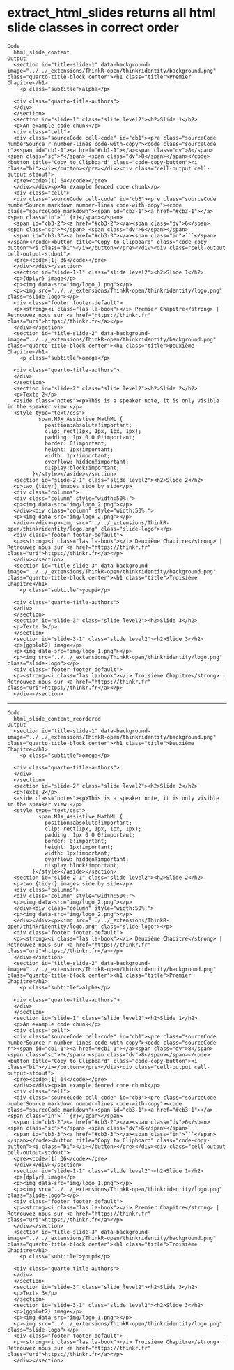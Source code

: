 # extract_html_slides returns all html slide classes in correct order

    Code
      html_slide_content
    Output
      <section id="title-slide-1" data-background-image="../../_extensions/ThinkR-open/thinkridentity/background.png" class="quarto-title-block center"><h1 class="title">Premier Chapitre</h1>
        <p class="subtitle">alpha</p>
      
      <div class="quarto-title-authors">
      </div>
      </section>
      <section id="slide-1" class="slide level2"><h2>Slide 1</h2>
      <p>An example code chunk</p>
      <div class="cell">
      <div class="sourceCode cell-code" id="cb1"><pre class="sourceCode numberSource r number-lines code-with-copy"><code class="sourceCode r"><span id="cb1-1"><a href="#cb1-1"></a><span class="dv">8</span> <span class="sc">*</span> <span class="dv">8</span></span></code><button title="Copy to Clipboard" class="code-copy-button"><i class="bi"></i></button></pre></div><div class="cell-output cell-output-stdout">
      <pre><code>[1] 64</code></pre>
      </div></div><p>An example fenced code chunk</p>
      <div class="cell">
      <div class="sourceCode cell-code" id="cb3"><pre class="sourceCode numberSource markdown number-lines code-with-copy"><code class="sourceCode markdown"><span id="cb3-1"><a href="#cb3-1"></a><span class="in">```{r}</span></span>
      <span id="cb3-2"><a href="#cb3-2"></a><span class="dv">6</span> <span class="sc">*</span> <span class="dv">6</span></span>
      <span id="cb3-3"><a href="#cb3-3"></a><span class="in">```</span></span></code><button title="Copy to Clipboard" class="code-copy-button"><i class="bi"></i></button></pre></div><div class="cell-output cell-output-stdout">
      <pre><code>[1] 36</code></pre>
      </div></div></section>
      <section id="slide-1-1" class="slide level2"><h2>Slide 1</h2>
      <p>{dplyr} image</p>
      <p><img data-src="img/logo_1.png"></p>
      <p><img src="../../_extensions/ThinkR-open/thinkridentity/logo.png" class="slide-logo"></p>
      <div class="footer footer-default">
      <p><strong><i class="las la-book"></i> Premier Chapitre</strong> | Retrouvez nous sur <a href="https://thinkr.fr" class="uri">https://thinkr.fr</a></p>
      </div></section>
      <section id="title-slide-2" data-background-image="../../_extensions/ThinkR-open/thinkridentity/background.png" class="quarto-title-block center"><h1 class="title">Deuxième Chapitre</h1>
        <p class="subtitle">omega</p>
      
      <div class="quarto-title-authors">
      </div>
      </section>
      <section id="slide-2" class="slide level2"><h2>Slide 2</h2>
      <p>Texte 2</p>
      <aside class="notes"><p>This is a speaker note, it is only visible in the speaker view.</p>
      <style type="text/css">
              span.MJX_Assistive_MathML {
                position:absolute!important;
                clip: rect(1px, 1px, 1px, 1px);
                padding: 1px 0 0 0!important;
                border: 0!important;
                height: 1px!important;
                width: 1px!important;
                overflow: hidden!important;
                display:block!important;
            }</style></aside></section>
      <section id="slide-2-1" class="slide level2"><h2>Slide 2</h2>
      <p>two {tidyr} images side by side</p>
      <div class="columns">
      <div class="column" style="width:50%;">
      <p><img data-src="img/logo_2.png"></p>
      </div><div class="column" style="width:50%;">
      <p><img data-src="img/logo_2.png"></p>
      </div></div><p><img src="../../_extensions/ThinkR-open/thinkridentity/logo.png" class="slide-logo"></p>
      <div class="footer footer-default">
      <p><strong><i class="las la-book"></i> Deuxième Chapitre</strong> | Retrouvez nous sur <a href="https://thinkr.fr" class="uri">https://thinkr.fr</a></p>
      </div></section>
      <section id="title-slide-3" data-background-image="../../_extensions/ThinkR-open/thinkridentity/background.png" class="quarto-title-block center"><h1 class="title">Troisième Chapitre</h1>
        <p class="subtitle">youpi</p>
      
      <div class="quarto-title-authors">
      </div>
      </section>
      <section id="slide-3" class="slide level2"><h2>Slide 3</h2>
      <p>Texte 3</p>
      </section>
      <section id="slide-3-1" class="slide level2"><h2>Slide 3</h2>
      <p>{ggplot2} image</p>
      <p><img data-src="img/logo_1.png"></p>
      <p><img src="../../_extensions/ThinkR-open/thinkridentity/logo.png" class="slide-logo"></p>
      <div class="footer footer-default">
      <p><strong><i class="las la-book"></i> Troisième Chapitre</strong> | Retrouvez nous sur <a href="https://thinkr.fr" class="uri">https://thinkr.fr</a></p>
      </div></section>

---

    Code
      html_slide_content_reordered
    Output
      <section id="title-slide-1" data-background-image="../../_extensions/ThinkR-open/thinkridentity/background.png" class="quarto-title-block center"><h1 class="title">Deuxième Chapitre</h1>
        <p class="subtitle">omega</p>
      
      <div class="quarto-title-authors">
      </div>
      </section>
      <section id="slide-2" class="slide level2"><h2>Slide 2</h2>
      <p>Texte 2</p>
      <aside class="notes"><p>This is a speaker note, it is only visible in the speaker view.</p>
      <style type="text/css">
              span.MJX_Assistive_MathML {
                position:absolute!important;
                clip: rect(1px, 1px, 1px, 1px);
                padding: 1px 0 0 0!important;
                border: 0!important;
                height: 1px!important;
                width: 1px!important;
                overflow: hidden!important;
                display:block!important;
            }</style></aside></section>
      <section id="slide-2-1" class="slide level2"><h2>Slide 2</h2>
      <p>two {tidyr} images side by side</p>
      <div class="columns">
      <div class="column" style="width:50%;">
      <p><img data-src="img/logo_2.png"></p>
      </div><div class="column" style="width:50%;">
      <p><img data-src="img/logo_2.png"></p>
      </div></div><p><img src="../../_extensions/ThinkR-open/thinkridentity/logo.png" class="slide-logo"></p>
      <div class="footer footer-default">
      <p><strong><i class="las la-book"></i> Deuxième Chapitre</strong> | Retrouvez nous sur <a href="https://thinkr.fr" class="uri">https://thinkr.fr</a></p>
      </div></section>
      <section id="title-slide-2" data-background-image="../../_extensions/ThinkR-open/thinkridentity/background.png" class="quarto-title-block center"><h1 class="title">Premier Chapitre</h1>
        <p class="subtitle">alpha</p>
      
      <div class="quarto-title-authors">
      </div>
      </section>
      <section id="slide-1" class="slide level2"><h2>Slide 1</h2>
      <p>An example code chunk</p>
      <div class="cell">
      <div class="sourceCode cell-code" id="cb1"><pre class="sourceCode numberSource r number-lines code-with-copy"><code class="sourceCode r"><span id="cb1-1"><a href="#cb1-1"></a><span class="dv">8</span> <span class="sc">*</span> <span class="dv">8</span></span></code><button title="Copy to Clipboard" class="code-copy-button"><i class="bi"></i></button></pre></div><div class="cell-output cell-output-stdout">
      <pre><code>[1] 64</code></pre>
      </div></div><p>An example fenced code chunk</p>
      <div class="cell">
      <div class="sourceCode cell-code" id="cb3"><pre class="sourceCode numberSource markdown number-lines code-with-copy"><code class="sourceCode markdown"><span id="cb3-1"><a href="#cb3-1"></a><span class="in">```{r}</span></span>
      <span id="cb3-2"><a href="#cb3-2"></a><span class="dv">6</span> <span class="sc">*</span> <span class="dv">6</span></span>
      <span id="cb3-3"><a href="#cb3-3"></a><span class="in">```</span></span></code><button title="Copy to Clipboard" class="code-copy-button"><i class="bi"></i></button></pre></div><div class="cell-output cell-output-stdout">
      <pre><code>[1] 36</code></pre>
      </div></div></section>
      <section id="slide-1-1" class="slide level2"><h2>Slide 1</h2>
      <p>{dplyr} image</p>
      <p><img data-src="img/logo_1.png"></p>
      <p><img src="../../_extensions/ThinkR-open/thinkridentity/logo.png" class="slide-logo"></p>
      <div class="footer footer-default">
      <p><strong><i class="las la-book"></i> Premier Chapitre</strong> | Retrouvez nous sur <a href="https://thinkr.fr" class="uri">https://thinkr.fr</a></p>
      </div></section>
      <section id="title-slide-3" data-background-image="../../_extensions/ThinkR-open/thinkridentity/background.png" class="quarto-title-block center"><h1 class="title">Troisième Chapitre</h1>
        <p class="subtitle">youpi</p>
      
      <div class="quarto-title-authors">
      </div>
      </section>
      <section id="slide-3" class="slide level2"><h2>Slide 3</h2>
      <p>Texte 3</p>
      </section>
      <section id="slide-3-1" class="slide level2"><h2>Slide 3</h2>
      <p>{ggplot2} image</p>
      <p><img data-src="img/logo_1.png"></p>
      <p><img src="../../_extensions/ThinkR-open/thinkridentity/logo.png" class="slide-logo"></p>
      <div class="footer footer-default">
      <p><strong><i class="las la-book"></i> Troisième Chapitre</strong> | Retrouvez nous sur <a href="https://thinkr.fr" class="uri">https://thinkr.fr</a></p>
      </div></section>


